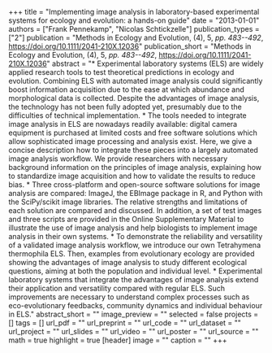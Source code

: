 +++
title = "Implementing image analysis in laboratory-based experimental systems for ecology and evolution: a hands-on guide"
date = "2013-01-01"
authors = ["Frank Pennekamp", "Nicolas Schtickzelle"]
publication_types = ["2"]
publication = "Methods in Ecology and Evolution, (4), 5, _pp. 483--492_, https://doi.org/10.1111/2041-210X.12036"
publication_short = "Methods in Ecology and Evolution, (4), 5, _pp. 483--492_, https://doi.org/10.1111/2041-210X.12036"
abstract = "* Experimental laboratory systems (ELS) are widely applied research tools to test theoretical predictions in ecology and evolution. Combining ELS with automated image analysis could significantly boost information acquisition due to the ease at which abundance and morphological data is collected. Despite the advantages of image analysis, the technology has not been fully adopted yet, presumably due to the difficulties of technical implementation. * The tools needed to integrate image analysis in ELS are nowadays readily available: digital camera equipment is purchased at limited costs and free software solutions which allow sophisticated image processing and analysis exist. Here, we give a concise description how to integrate these pieces into a largely automated image analysis workflow. We provide researchers with necessary background information on the principles of image analysis, explaining how to standardize image acquisition and how to validate the results to reduce bias. * Three cross-platform and open-source software solutions for image analysis are compared: ImageJ, the EBImage package in R, and Python with the SciPy/scikit image libraries. The relative strengths and limitations of each solution are compared and discussed. In addition, a set of test images and three scripts are provided in the Online Supplementary Material to illustrate the use of image analysis and help biologists to implement image analysis in their own systems. * To demonstrate the reliability and versatility of a validated image analysis workflow, we introduce our own Tetrahymena thermophila ELS. Then, examples from evolutionary ecology are provided showing the advantages of image analysis to study different ecological questions, aiming at both the population and individual level. * Experimental laboratory systems that integrate the advantages of image analysis extend their application and versatility compared with regular ELS. Such improvements are necessary to understand complex processes such as eco-evolutionary feedbacks, community dynamics and individual behaviour in ELS."
abstract_short = ""
image_preview = ""
selected = false
projects = []
tags = []
url_pdf = ""
url_preprint = ""
url_code = ""
url_dataset = ""
url_project = ""
url_slides = ""
url_video = ""
url_poster = ""
url_source = ""
math = true
highlight = true
[header]
image = ""
caption = ""
+++
